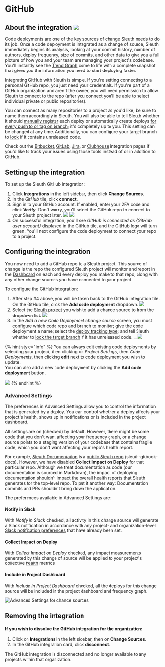 # GitHub

## About the integration ![](../../../.gitbook/assets/github-mark-120px-plus.png)

Code deployments are one of the key sources of change Sleuth needs to do its job. Once a code deployment is integrated as a change of source, Sleuth immediately begins its analysis, looking at your commit history, number of authors, deploy frequency, size of commits, and other data to give you a full picture of how you and your team are managing your project's codebase. You'll instantly see the [Trend Graph](../../../resources/terminology.md#dashboard) come to life with a complete snapshot that gives you the information you need to start deploying faster.

Integrating GitHub with Sleuth is simple. If you're setting connecting to a personal GitHub repo, you just need your credentials. If you're part of a GitHub organization and aren't the owner, you will need permission to allow Sleuth to connect to the repo \(after you connect you'll be able to select individual private or public repositories\).

You can connect as many repositories to a project as you'd like; be sure to name them accordingly in Sleuth. You will also be able to tell Sleuth whether it should [manually register](../../manual-changes.md) each deploy or automatically create deploys [for every push to or tag on branch](../../../resources/terminology.md#deploy-tracking-type); it's completely up to you. This setting can be changed at any time. Additionally, you can configure your target branch to [lock](../../../resources/terminology.md#locking) if it contains unreleased code.

Check out the [Bitbucket](bitbucket.md), [GitLab](gitlab.md), [Jira](../../issue-trackers/jira.md), or [Clubhouse](../../issue-trackers/clubhouse.md) integration pages if you'd like to track your issues using those tools instead of or in addition to GitHub.

## Setting up the integration

To set up the Sleuth GitHub integration: 

1. Click **Integrations** in the left sidebar, then click **Change Sources**. 
2. In the _GitHub_ tile, click **connect**. 
3. Sign in to your GitHub account. If enabled, enter your 2FA code and click **Verify**. Don't worry, you'll select the GitHub repo to connect to your Sleuth project later.   ![](../../../.gitbook/assets/github-signin.png)  ![](../../../.gitbook/assets/github-2fa.png) 
4. On successful integration, you'll see _GitHub is connected as {GitHub user account}_ displayed in the GitHub tile, and the GitHub logo will turn green. You'll next configure the code deployment to connect your repo to a project. 

## Configuring the integration

You now need to add a GitHub repo to a Sleuth project. This source of change is the repo the configured Sleuth project will monitor and report in the [Dashboard](../../../dashboard/) on each and every deploy you make to that repo, along with any other change sources you have connected to your project. 

To configure the GitHub integration: 

1. After step \#4 above, you will be taken back to the GitHub integration tile. On the GitHub tile, click the **Add code deployment** dropdown.   ![](../../../.gitbook/assets/github-add-code-deployment.png) 
2. Select the [Sleuth project](../../../projects.md) you wish to add a chance source to from the dropdown list.   ![](../../../.gitbook/assets/github-add-code-deployment-withdropdown.png) 
3. In the _Add a new Code Deployment change source_ screen, you must configure which code repo and branch to monitor; give the code deployment a name; select the [deploy tracking type](../../../resources/terminology.md#deploy-tracking-type); and tell Sleuth whether to [lock the target branch](../../../resources/terminology.md#deployment-locking) if it has unreleased code.  __![](../../../.gitbook/assets/bitbucket-add-code-deployment-change-source.png) 

{% hint style="info" %}
You can always edit existing code deployments by selecting your project, then clicking on _Project Settings_, then _Code Deployments_, then clicking **edit** next to code deployment you wish to update.   
You can also add a new code deployment by clicking the **Add code deployment** button.  
   
 ![](../../../.gitbook/assets/screen-shot-2020-06-16-at-11.31.24-am.png) 
{% endhint %}

### Advanced Settings

The preferences in Advanced Settings allow you to control the information that is generated by a deploy. You can control whether a deploy affects your project's health, shows up in notifications or is included in the project dashboard. 

All settings are on \(checked\) by default. However, there might be some code that you don't want affecting your frequency graph, or a change source points to a staging version of your codebase that contains fragile code, which you don't want affecting your repo's health report.  

For example, [Sleuth Documentation](https://app.sleuth.io/sleuth/deployments/documentation) is a [public Sleuth repo](https://github.com/sleuth-io/sleuth-gitbook-docs) \(sleuth-gitbook-docs\). However, we have disabled **Collect Impact on Deploy** for that particular repo. Although we treat documentation as code \(our documentation is sourced in Markdown\), the impact of deploying documentation shouldn't impact the overall health reports that Sleuth generates for the top-level repo. To put it another way: Documentation commits and PRs shouldn't bring down the application. 

The preferences available in Advanced Settings are: 

#### **Notify in Slack**

With _Notify in Slack_ checked, all activity in this change source will generate a Slack notification in accordance with any project- and organization-level [Slack notification preferences](../../../notifications.md#setting-up-slack-notifications) that have already been set. 

#### **Collect Impact on Deploy**

With _Collect Impact on Deploy_ checked, any impact measurements generated by this change of source will be applied to your project's collective [health](../../../resources/terminology.md#health) metrics. 

#### **Include in Project Dashboard**

With _Include in Project Dashboard_ checked, all the deploys for this change source will be included in the project dashboard and frequency graph. 

![Advanced Settings for chance sources](../../../.gitbook/assets/advanced-settings-change-source.png)

## Removing the integration

#### If you wish to dissolve the GitHub integration for the organization: 

1. Click on **Integrations** in the left sidebar, then on **Change Sources**. 
2. In the GitHub integration card, click **disconnect**.

The GitHub integration is disconnected and no longer available to any projects within that organization. 

